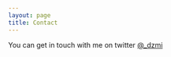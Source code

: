 ```yaml
---
layout: page
title: Contact
---
```


You can get in touch with me on twitter [@_dzmi](https://twitter.com/intent/tweet?text=%40_dzmi)
